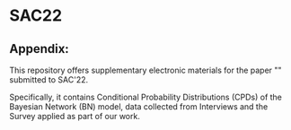 # SAC22

## Appendix:

This repository offers supplementary electronic materials for the paper "" submitted to SAC'22. 

Specifically, it contains Conditional Probability Distributions (CPDs) of the Bayesian Network (BN) model, data collected from Interviews and the Survey applied as part of our work.
